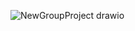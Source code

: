 ![NewGroupProject drawio](https://github.com/rcyerg/Ryan-Group-Froilan-Project/assets/162353590/e31e7e2b-dc70-4fdb-95ab-f0106e8aade0)
